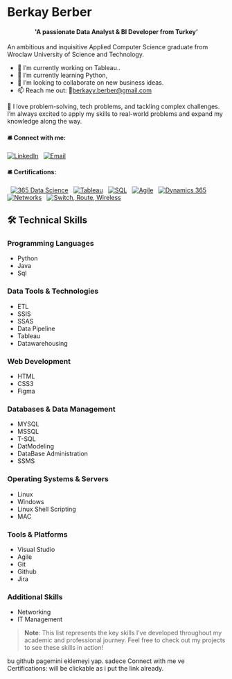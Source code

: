 # Berkay Berber 
<div align="center">
<h4> 'A passionate Data Analyst & BI Developer from Turkey' </h4>
</div>

An ambitious and inquisitive Applied Computer Science graduate from Wroclaw University of Science and Technology.
- 🔭 I’m currently working on Tableau..
- 🌱 I’m currently learning Python, 
- 👯 I’m looking to collaborate on new business ideas.
- 📫 Reach me out: 📧berkayy.berber@gmail.com

🚀 I love problem-solving, tech problems, and tackling complex challenges. I’m always excited to apply my skills to real-world problems and expand my knowledge along the way. 
  <h4>🛎️ Connect with me:</h4> 
  <p align="left"> <a href="https://www.linkedin.com/in/berkay-berber-557b681a4/" target="_blank"> <img src="https://img.shields.io/badge/LinkedIn-0077B5?style=for-the-badge&logo=linkedin&logoColor=white" alt="LinkedIn"></a>
  <a href="mailto:berkayy.berber@gmail.com" target="_blank"> <img src="https://img.shields.io/badge/Email-D14836?style=for-the-badge&logo=gmail&logoColor=white" alt="Email"></a></p> <h4>🛎️ Certifications:</h4>
<p align="left">
  <a href="https://learn.365datascience.com/c/a4b45b6bf0/" target="_blank"> <img src="https://img.shields.io/badge/365%20Data%20Science-black?style=for-the-badge&logo=readme&logoColor=white" alt="365 Data Science"></a>
  <a href="https://www.udemy.com/certificate/UC-785d78ad-e1b6-4d34-ad95-1ad44526f466/" target="_blank"> <img src="https://img.shields.io/badge/Tableau-E97627?style=for-the-badge&logo=tableau&logoColor=white" alt="Tableau"></a>
  <a href="https://www.udemy.com/certificate/UC-9ce598b8-dc5f-4e08-986e-98cdd730d843/" target="_blank"> <img src="https://img.shields.io/badge/SQL-4479A1?style=for-the-badge&logo=mysql&logoColor=white" alt="SQL"></a>
  <a href="https://www.udemy.com/certificate/UC-27d332ab-9198-4727-ab7e-0f8a72ce7928/" target="_blank"> <img src="https://img.shields.io/badge/Agile-239120?style=for-the-badge&logo=agile&logoColor=white" alt="Agile"></a>
  <a href="https://www.udemy.com/certificate/UC-30fc788e-b81d-4e3f-8976-03618c110c34/" target="_blank"> <img src="https://img.shields.io/badge/Dynamics%20365-0078D4?style=for-the-badge&logo=microsoft-dynamics&logoColor=white" alt="Dynamics 365"></a>
  <a href="https://www.netacad.com/certificates?issuanceId=4f66d9e3-09d2-4699-9728-11cfb0f1abd3" target="_blank"> <img src="https://img.shields.io/badge/Networking-4b8bbe?style=for-the-badge" alt="Networks"></a>
  <a href="https://www.netacad.com/certificates?issuanceId=4c1f1110-80a8-42e7-89e9-b04f7717c199" target="_blank"> <img src="https://img.shields.io/badge/Switch%2C%20Route%2C%20Wireless-4b8bbe?style=for-the-badge" alt="Switch, Route, Wireless"></a>
</p>

## 🛠️ Technical Skills

### Programming Languages

- Python
- Java
- Sql

### Data Tools & Technologies

- ETL
- SSIS
- SSAS
- Data Pipeline
- Tableau
- Datawarehousing

### Web Development

- HTML
- CSS3
- Figma

### Databases & Data Management

- MYSQL
- MSSQL
- T-SQL
- DatModeling
- DataBase Administration
- SSMS

### Operating Systems & Servers

- Linux
- Windows
- Linux Shell Scripting
- MAC

### Tools & Platforms


- Visual Studio
- Agile
- Git
- Github
- Jira

### Additional Skills

- Networking
- IT Management

> **Note**: This list represents the key skills I’ve developed throughout my academic and professional journey. Feel free to check out my projects to see these skills in action!

bu github pagemini eklemeyi yap. sadece Connect with me ve Certifications: will be clickable as i put the link already.
